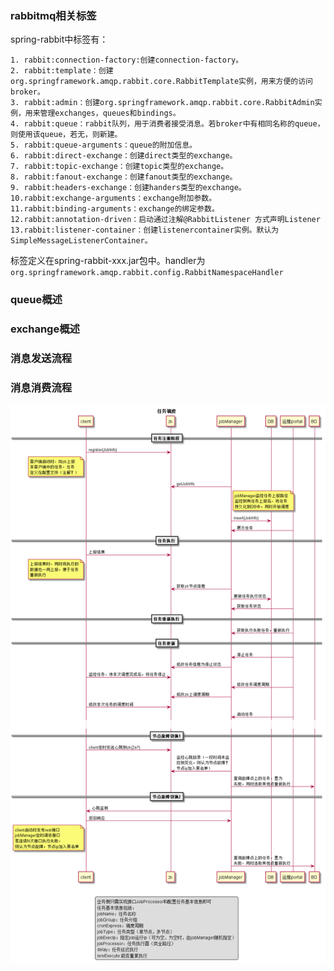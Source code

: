 ### rabbitmq相关标签 ###

spring-rabbit中标签有：

```
1. rabbit:connection-factory:创建connection-factory。
2. rabbit:template：创建org.springframework.amqp.rabbit.core.RabbitTemplate实例，用来方便的访问broker。
3. rabbit:admin：创建org.springframework.amqp.rabbit.core.RabbitAdmin实例，用来管理exchanges，queues和bindings。
4. rabbit:queue：rabbit队列，用于消费者接受消息。若broker中有相同名称的queue，则使用该queue，若无，则新建。
5. rabbit:queue-arguments：queue的附加信息。
6. rabbit:direct-exchange：创建direct类型的exchange。
7. rabbit:topic-exchange：创建topic类型的exchange。
8. rabbit:fanout-exchange：创建fanout类型的exchange。
9. rabbit:headers-exchange：创建handers类型的exchange。
10.rabbit:exchange-arguments：exchange附加参数。
11.rabbit:binding-arguments：exchange的绑定参数。
12.rabbit:annotation-driven：启动通过注解@RabbitListener 方式声明Listener
13.rabbit:listener-container：创建listenercontainer实例。默认为SimpleMessageListenerContainer。
```

标签定义在spring-rabbit-xxx.jar包中。handler为`org.springframework.amqp.rabbit.config.RabbitNamespaceHandler`


### queue概述 ###


### exchange概述 ###

### 消息发送流程 ###

### 消息消费流程 ###


![测试图片](https://github.com/fuyanzhang/riches/blob/master/%E8%AF%BB%E4%B9%A6%E7%AC%94%E8%AE%B0/spring/spring%E6%95%B4%E5%90%88rabbitmq/pic/JobManagerV3.0.png)
